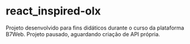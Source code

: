 # react_inspired-olx

Projeto desenvolvido para fins didáticos durante o curso da plataforma B7Web.
Projeto pausado, aguardando criação de API própria.
